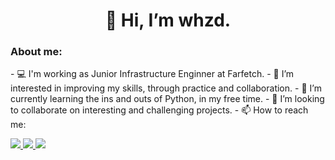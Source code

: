 
<h1 align='center'>
  👋 Hi, I’m whzd.
</h1>

<h3 align='left'>
About me:
</h3>
- 💻 I'm working as Junior Infrastructure Enginner at Farfetch.
- 👀 I’m interested in improving my skills, through practice and collaboration.
- 🌱 I’m currently learning the ins and outs of Python, in my free time.
- 💞️ I’m looking to collaborate on interesting and challenging projects.
- 📫 How to reach me:

<p align='left'>
  <a href="https://www.linkedin.com/in/whzd/" target="_blank">
    <img src="https://img.shields.io/badge/LinkedIn-0077B5?style=for-the-badge&logo=linkedin&logoColor=white" />
  </a>
  <a href="https://discordapp.com/users/208948142404665344" target="_blank">
    <img src="https://img.shields.io/badge/Discord-7289DA?style=for-the-badge&logo=discord&logoColor=white" />
  </a>
  <a href="mailto:whzdxl@gmail.com">
    <img src="https://img.shields.io/badge/Gmail-D14836?style=for-the-badge&logo=gmail&logoColor=white" />
  </a>
</p>
